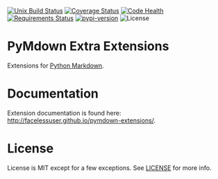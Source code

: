[![Unix Build Status][travis-image]][travis-link]
[![Coverage Status][codecov-image]][codecov-link]
[![Code Health][landscape-image]][landscape-link]
[![Requirements Status][requires-image]][requires-link]
[![pypi-version][pypi-image]][pypi-link]
![License][license-image-mit]
# PyMdown Extra Extensions
Extensions for [Python Markdown](https://pythonhosted.org/Markdown/).

# Documentation
Extension documentation is found here: http://facelessuser.github.io/pymdown-extensions/.

# License
License is MIT except for a few exceptions.  See [LICENSE](https://github.com/facelessuser/pymdown-extensions/blob/master/LICENSE.md) for more info.

[codecov-image]: https://img.shields.io/codecov/c/github/facelessuser/pymdown-extensions/master.svg
[codecov-link]: https://codecov.io/github/facelessuser/pymdown-extensions
[travis-image]: https://img.shields.io/travis/facelessuser/pymdown-extensions/master.svg?label=Unix%20Build
[travis-link]: https://travis-ci.org/facelessuser/pymdown-extensions
[landscape-image]: https://landscape.io/github/facelessuser/pymdown-extensions/master/landscape.svg?style=flat
[landscape-link]: https://landscape.io/github/facelessuser/pymdown-extensions/master
[requires-image]: https://img.shields.io/requires/github/facelessuser/pymdown-extensions/master.svg
[requires-link]: https://requires.io/github/facelessuser/pymdown-extensions/requirements/?branch=master
[pypi-image]: https://img.shields.io/pypi/v/pymdown-extensions.svg
[pypi-link]: https://pypi.python.org/pypi/pymdown-extensions
[license-image-mit]: https://img.shields.io/badge/license-MIT-blue.svg

